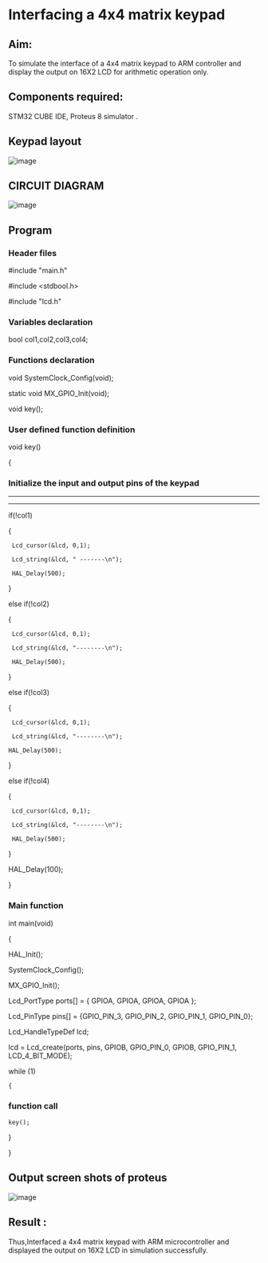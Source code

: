 # Interfacing a 4x4 matrix keypad

## Aim: 
To simulate the interface of a 4x4 matrix keypad to ARM controller and display the output on 16X2 LCD for arithmetic operation only.

## Components required: 
STM32 CUBE IDE, Proteus 8 simulator .

## Keypad layout

![image](https://github.com/user-attachments/assets/c24e7e27-7b0f-4904-becd-307fbf7dcba8)


## CIRCUIT DIAGRAM 
![image](https://github.com/user-attachments/assets/596c321a-9baf-477b-beec-5244738afbf8)

## Program
### Header files
#include "main.h"

#include <stdbool.h>

#include "lcd.h"

### Variables declaration
bool col1,col2,col3,col4;

### Functions declaration
void SystemClock_Config(void);

static void MX_GPIO_Init(void);

void key();

### User defined function definition
void key()

{

 ### Initialize the input and output pins of the keypad

  ---------

  ---------
 
  
  if(!col1)
	
  {
	
     Lcd_cursor(&lcd, 0,1);
	 	 
     Lcd_string(&lcd, " -------\n");
	 	 
     HAL_Delay(500);
	 
  }
	
  else if(!col2)
	
  {
	
     Lcd_cursor(&lcd, 0,1);
	 	 
     Lcd_string(&lcd, "--------\n");
	   
     HAL_Delay(500);
	 
  }
	
  else if(!col3)
	
  {
	
     Lcd_cursor(&lcd, 0,1);
	 	 
     Lcd_string(&lcd, "--------\n");
	  
    HAL_Delay(500);
	 
  }
	
  else if(!col4)
	
  {
	
     Lcd_cursor(&lcd, 0,1);
	 	 
     Lcd_string(&lcd, "--------\n");
	   
     HAL_Delay(500);
	 
  }
	
  HAL_Delay(100);

}

### Main function

int main(void)

{

  HAL_Init();
  
  SystemClock_Config();
  
  MX_GPIO_Init();
  
  Lcd_PortType ports[] = { GPIOA, GPIOA, GPIOA, GPIOA };
	
 Lcd_PinType pins[] = {GPIO_PIN_3, GPIO_PIN_2, GPIO_PIN_1, GPIO_PIN_0};

 Lcd_HandleTypeDef lcd;

 lcd = Lcd_create(ports, pins, GPIOB, GPIO_PIN_0, GPIOB, GPIO_PIN_1, LCD_4_BIT_MODE);
 
   while (1)
   
    {
  
  ### function call
  
    key();
	 
  }

}

## Output screen shots of proteus
![image](https://github.com/user-attachments/assets/d694bfa1-a722-4ec9-bd43-8893c3e5518c)

## Result :
Thus,Interfaced a 4x4 matrix keypad with ARM microcontroller and displayed the output on 16X2 LCD in simulation successfully.
